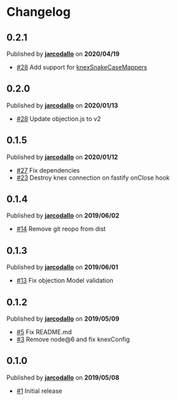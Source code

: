 # Changelog

## 0.2.1
Published by **[jarcodallo](https://github.com/jarcodallo)** on **2020/04/19**
- [#28](https://github.com/jarcodallo/fastify-objectionjs/pull/28) Add support for [knexSnakeCaseMappers](https://vincit.github.io/objection.js/api/objection/#snakecasemappers)

## 0.2.0
Published by **[jarcodallo](https://github.com/jarcodallo)** on **2020/01/13**
- [#28](https://github.com/jarcodallo/fastify-objectionjs/pull/28) Update objection.js to v2

## 0.1.5
Published by **[jarcodallo](https://github.com/jarcodallo)** on **2020/01/12**
- [#27](https://github.com/jarcodallo/fastify-objectionjs/pull/27) Fix dependencies
- [#23](https://github.com/jarcodallo/fastify-objectionjs/pull/23) Destroy knex connection on fastify onClose hook

## 0.1.4
Published by **[jarcodallo](https://github.com/jarcodallo)** on **2019/06/02**
- [#14](https://github.com/jarcodallo/fastify-objectionjs/pull/14) Remove git reopo from dist

## 0.1.3
Published by **[jarcodallo](https://github.com/jarcodallo)** on **2019/06/01**
- [#13](https://github.com/jarcodallo/fastify-objectionjs/pull/13) Fix objection Model validation

## 0.1.2
Published by **[jarcodallo](https://github.com/jarcodallo)** on **2019/05/09**
- [#5](https://github.com/jarcodallo/fastify-objectionjs/pull/5) Fix README.md
- [#3](https://github.com/jarcodallo/fastify-objectionjs/pull/3) Remove node@6 and fix knexConfig

## 0.1.0
Published by **[jarcodallo](https://github.com/jarcodallo)** on **2019/05/08**
- [#1](https://github.com/jarcodallo/fastify-objectionjs/pull/1) Initial release
